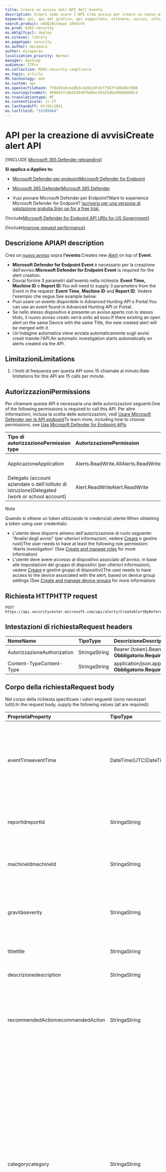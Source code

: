 ```yaml
---
title: Creare un avviso dall'API dell'evento
description: Scopri come usare l'API Crea avviso per creare un nuovo avviso sopra Evento in Microsoft Defender per endpoint.
keywords: api, api del grafico, api supportate, ottenere, avviso, informazioni, id
search.product: eADQiWindows 10XVcnh
ms.prod: m365-security
ms.mktglfcycl: deploy
ms.sitesec: library
ms.pagetype: security
ms.author: macapara
author: mjcaparas
localization_priority: Normal
manager: dansimp
audience: ITPro
ms.collection: M365-security-compliance
ms.topic: article
MS.technology: mde
ms.custom: api
ms.openlocfilehash: 7f8d3b10cee0b3c4a561dfd1f7567fa9818e7686
ms.sourcegitcommit: 4886457c0d4248407bddec56425dba50bb60d9c4
ms.translationtype: MT
ms.contentlocale: it-IT
ms.lasthandoff: 07/03/2021
ms.locfileid: "53289464"
---
```

# <a name="create-alert-api"></a><span data-ttu-id="4e1ed-104">API per la creazione di avvisi</span><span class="sxs-lookup"><span data-stu-id="4e1ed-104">Create alert API</span></span>

[!INCLUDE [Microsoft 365 Defender rebranding](../../includes/microsoft-defender.md)]

<span data-ttu-id="4e1ed-105">**Si applica a:**</span><span class="sxs-lookup"><span data-stu-id="4e1ed-105">**Applies to:**</span></span>
- [<span data-ttu-id="4e1ed-106">Microsoft Defender per endpoint</span><span class="sxs-lookup"><span data-stu-id="4e1ed-106">Microsoft Defender for Endpoint</span></span>](https://go.microsoft.com/fwlink/p/?linkid=2154037)
- [<span data-ttu-id="4e1ed-107">Microsoft 365 Defender</span><span class="sxs-lookup"><span data-stu-id="4e1ed-107">Microsoft 365 Defender</span></span>](https://go.microsoft.com/fwlink/?linkid=2118804)

- <span data-ttu-id="4e1ed-108">Vuoi provare Microsoft Defender per Endpoint?</span><span class="sxs-lookup"><span data-stu-id="4e1ed-108">Want to experience Microsoft Defender for Endpoint?</span></span> [<span data-ttu-id="4e1ed-109">Iscriversi per una versione di valutazione gratuita.</span><span class="sxs-lookup"><span data-stu-id="4e1ed-109">Sign up for a free trial.</span></span>](https://www.microsoft.com/microsoft-365/windows/microsoft-defender-atp?ocid=docs-wdatp-exposedapis-abovefoldlink) 

[!include[Microsoft Defender for Endpoint API URIs for US Government](../../includes/microsoft-defender-api-usgov.md)]

[!include[Improve request performance](../../includes/improve-request-performance.md)]


## <a name="api-description"></a><span data-ttu-id="4e1ed-110">Descrizione API</span><span class="sxs-lookup"><span data-stu-id="4e1ed-110">API description</span></span>

<span data-ttu-id="4e1ed-111">Crea un [nuovo avviso](alerts.md) sopra **l'evento**.</span><span class="sxs-lookup"><span data-stu-id="4e1ed-111">Creates new [Alert](alerts.md) on top of **Event**.</span></span>

- <span data-ttu-id="4e1ed-112">**Microsoft Defender for Endpoint Event** è necessario per la creazione dell'avviso.</span><span class="sxs-lookup"><span data-stu-id="4e1ed-112">**Microsoft Defender for Endpoint Event** is required for the alert creation.</span></span>
- <span data-ttu-id="4e1ed-113">Dovrai fornire 3 parametri dall'evento nella richiesta: **Event Time,** **Machine ID** e **Report ID.**</span><span class="sxs-lookup"><span data-stu-id="4e1ed-113">You will need to supply 3 parameters from the Event in the request: **Event Time**, **Machine ID** and **Report ID**.</span></span> <span data-ttu-id="4e1ed-114">Vedere l'esempio che segue.</span><span class="sxs-lookup"><span data-stu-id="4e1ed-114">See example below.</span></span>
- <span data-ttu-id="4e1ed-115">Puoi usare un evento disponibile in Advanced Hunting API o Portal.</span><span class="sxs-lookup"><span data-stu-id="4e1ed-115">You can use an event found in Advanced Hunting API or Portal.</span></span>
- <span data-ttu-id="4e1ed-116">Se nello stesso dispositivo è presente un avviso aperto con lo stesso titolo, il nuovo avviso creato verrà unito ad esso.</span><span class="sxs-lookup"><span data-stu-id="4e1ed-116">If there existing an open alert on the same Device with the same Title, the new created alert will be merged with it.</span></span>
- <span data-ttu-id="4e1ed-117">Un'indagine automatica viene avviata automaticamente sugli avvisi creati tramite l'API.</span><span class="sxs-lookup"><span data-stu-id="4e1ed-117">An automatic investigation starts automatically on alerts created via the API.</span></span>

## <a name="limitations"></a><span data-ttu-id="4e1ed-118">Limitazioni</span><span class="sxs-lookup"><span data-stu-id="4e1ed-118">Limitations</span></span>

1. <span data-ttu-id="4e1ed-119">I limiti di frequenza per questa API sono 15 chiamate al minuto.</span><span class="sxs-lookup"><span data-stu-id="4e1ed-119">Rate limitations for this API are 15 calls per minute.</span></span>

## <a name="permissions"></a><span data-ttu-id="4e1ed-120">Autorizzazioni</span><span class="sxs-lookup"><span data-stu-id="4e1ed-120">Permissions</span></span>

<span data-ttu-id="4e1ed-121">Per chiamare questa API è necessaria una delle autorizzazioni seguenti.</span><span class="sxs-lookup"><span data-stu-id="4e1ed-121">One of the following permissions is required to call this API.</span></span> <span data-ttu-id="4e1ed-122">Per altre informazioni, inclusa la scelta delle autorizzazioni, vedi [Usare Microsoft Defender per le API endpoint](apis-intro.md)</span><span class="sxs-lookup"><span data-stu-id="4e1ed-122">To learn more, including how to choose permissions, see [Use Microsoft Defender for Endpoint APIs](apis-intro.md)</span></span>

<span data-ttu-id="4e1ed-123">Tipo di autorizzazione</span><span class="sxs-lookup"><span data-stu-id="4e1ed-123">Permission type</span></span> | <span data-ttu-id="4e1ed-124">Autorizzazione</span><span class="sxs-lookup"><span data-stu-id="4e1ed-124">Permission</span></span> | <span data-ttu-id="4e1ed-125">Nome visualizzato autorizzazione</span><span class="sxs-lookup"><span data-stu-id="4e1ed-125">Permission display name</span></span>
:---|:---|:---
<span data-ttu-id="4e1ed-126">Applicazione</span><span class="sxs-lookup"><span data-stu-id="4e1ed-126">Application</span></span> | <span data-ttu-id="4e1ed-127">Alerts.ReadWrite.All</span><span class="sxs-lookup"><span data-stu-id="4e1ed-127">Alerts.ReadWrite.All</span></span> | <span data-ttu-id="4e1ed-128">"Lettura e scrittura di tutti gli avvisi"</span><span class="sxs-lookup"><span data-stu-id="4e1ed-128">'Read and write all alerts'</span></span>
<span data-ttu-id="4e1ed-129">Delegato (account aziendale o dell'istituto di istruzione)</span><span class="sxs-lookup"><span data-stu-id="4e1ed-129">Delegated (work or school account)</span></span> | <span data-ttu-id="4e1ed-130">Alert.ReadWrite</span><span class="sxs-lookup"><span data-stu-id="4e1ed-130">Alert.ReadWrite</span></span> | <span data-ttu-id="4e1ed-131">"Avvisi di lettura e scrittura"</span><span class="sxs-lookup"><span data-stu-id="4e1ed-131">'Read and write alerts'</span></span>

> [!NOTE]
> <span data-ttu-id="4e1ed-132">Quando si ottiene un token utilizzando le credenziali utente:</span><span class="sxs-lookup"><span data-stu-id="4e1ed-132">When obtaining a token using user credentials:</span></span>
>
> - <span data-ttu-id="4e1ed-133">L'utente deve disporre almeno dell'autorizzazione di ruolo seguente: "Analisi degli avvisi" (per ulteriori informazioni, vedere [Creare](user-roles.md) e gestire ruoli)</span><span class="sxs-lookup"><span data-stu-id="4e1ed-133">The user needs to have at least the following role permission: 'Alerts investigation' (See [Create and manage roles](user-roles.md) for more information)</span></span>
> - <span data-ttu-id="4e1ed-134">L'utente deve avere accesso al dispositivo associato all'avviso, in base alle impostazioni del gruppo di dispositivi (per ulteriori informazioni, vedere [Creare](machine-groups.md) e gestire gruppi di dispositivi)</span><span class="sxs-lookup"><span data-stu-id="4e1ed-134">The user needs to have access to the device associated with the alert, based on device group settings (See [Create and manage device groups](machine-groups.md) for more information)</span></span>

## <a name="http-request"></a><span data-ttu-id="4e1ed-135">Richiesta HTTP</span><span class="sxs-lookup"><span data-stu-id="4e1ed-135">HTTP request</span></span>

```http
POST https://api.securitycenter.microsoft.com/api/alerts/CreateAlertByReference
```

## <a name="request-headers"></a><span data-ttu-id="4e1ed-136">Intestazioni di richiesta</span><span class="sxs-lookup"><span data-stu-id="4e1ed-136">Request headers</span></span>

<span data-ttu-id="4e1ed-137">Nome</span><span class="sxs-lookup"><span data-stu-id="4e1ed-137">Name</span></span> | <span data-ttu-id="4e1ed-138">Tipo</span><span class="sxs-lookup"><span data-stu-id="4e1ed-138">Type</span></span> | <span data-ttu-id="4e1ed-139">Descrizione</span><span class="sxs-lookup"><span data-stu-id="4e1ed-139">Description</span></span>
:---|:---|:---
<span data-ttu-id="4e1ed-140">Autorizzazione</span><span class="sxs-lookup"><span data-stu-id="4e1ed-140">Authorization</span></span> | <span data-ttu-id="4e1ed-141">Stringa</span><span class="sxs-lookup"><span data-stu-id="4e1ed-141">String</span></span> | <span data-ttu-id="4e1ed-142">Bearer {token}.</span><span class="sxs-lookup"><span data-stu-id="4e1ed-142">Bearer {token}.</span></span> <span data-ttu-id="4e1ed-143">**Obbligatorio**.</span><span class="sxs-lookup"><span data-stu-id="4e1ed-143">**Required**.</span></span>
<span data-ttu-id="4e1ed-144">Content-Type</span><span class="sxs-lookup"><span data-stu-id="4e1ed-144">Content-Type</span></span> | <span data-ttu-id="4e1ed-145">Stringa</span><span class="sxs-lookup"><span data-stu-id="4e1ed-145">String</span></span> | <span data-ttu-id="4e1ed-146">application/json.</span><span class="sxs-lookup"><span data-stu-id="4e1ed-146">application/json.</span></span> <span data-ttu-id="4e1ed-147">**Obbligatorio**.</span><span class="sxs-lookup"><span data-stu-id="4e1ed-147">**Required**.</span></span>

## <a name="request-body"></a><span data-ttu-id="4e1ed-148">Corpo della richiesta</span><span class="sxs-lookup"><span data-stu-id="4e1ed-148">Request body</span></span>

<span data-ttu-id="4e1ed-149">Nel corpo della richiesta specificare i valori seguenti (sono necessari tutti):</span><span class="sxs-lookup"><span data-stu-id="4e1ed-149">In the request body, supply the following values (all are required):</span></span>

<span data-ttu-id="4e1ed-150">Proprietà</span><span class="sxs-lookup"><span data-stu-id="4e1ed-150">Property</span></span> | <span data-ttu-id="4e1ed-151">Tipo</span><span class="sxs-lookup"><span data-stu-id="4e1ed-151">Type</span></span> | <span data-ttu-id="4e1ed-152">Descrizione</span><span class="sxs-lookup"><span data-stu-id="4e1ed-152">Description</span></span>
:---|:---|:---
<span data-ttu-id="4e1ed-153">eventTime</span><span class="sxs-lookup"><span data-stu-id="4e1ed-153">eventTime</span></span> | <span data-ttu-id="4e1ed-154">DateTime(UTC)</span><span class="sxs-lookup"><span data-stu-id="4e1ed-154">DateTime(UTC)</span></span> | <span data-ttu-id="4e1ed-155">Ora precisa dell'evento come stringa, ottenuta dalla ricerca avanzata.</span><span class="sxs-lookup"><span data-stu-id="4e1ed-155">The precise time of the event as string, as obtained from advanced hunting.</span></span> <span data-ttu-id="4e1ed-156">Ad esempio, ```2018-08-03T16:45:21.7115183Z``` **Obbligatorio**.</span><span class="sxs-lookup"><span data-stu-id="4e1ed-156">e.g. ```2018-08-03T16:45:21.7115183Z``` **Required**.</span></span>
<span data-ttu-id="4e1ed-157">reportId</span><span class="sxs-lookup"><span data-stu-id="4e1ed-157">reportId</span></span> | <span data-ttu-id="4e1ed-158">Stringa</span><span class="sxs-lookup"><span data-stu-id="4e1ed-158">String</span></span> | <span data-ttu-id="4e1ed-159">ReportId dell'evento, ottenuto dalla ricerca avanzata.</span><span class="sxs-lookup"><span data-stu-id="4e1ed-159">The reportId of the event, as obtained from advanced hunting.</span></span> <span data-ttu-id="4e1ed-160">**Obbligatorio**.</span><span class="sxs-lookup"><span data-stu-id="4e1ed-160">**Required**.</span></span>
<span data-ttu-id="4e1ed-161">machineId</span><span class="sxs-lookup"><span data-stu-id="4e1ed-161">machineId</span></span> | <span data-ttu-id="4e1ed-162">Stringa</span><span class="sxs-lookup"><span data-stu-id="4e1ed-162">String</span></span> | <span data-ttu-id="4e1ed-163">ID del dispositivo in cui è stato identificato l'evento.</span><span class="sxs-lookup"><span data-stu-id="4e1ed-163">Id of the device on which the event was identified.</span></span> <span data-ttu-id="4e1ed-164">**Obbligatorio**.</span><span class="sxs-lookup"><span data-stu-id="4e1ed-164">**Required**.</span></span>
<span data-ttu-id="4e1ed-165">gravità</span><span class="sxs-lookup"><span data-stu-id="4e1ed-165">severity</span></span> | <span data-ttu-id="4e1ed-166">Stringa</span><span class="sxs-lookup"><span data-stu-id="4e1ed-166">String</span></span> | <span data-ttu-id="4e1ed-167">Gravità dell'avviso.</span><span class="sxs-lookup"><span data-stu-id="4e1ed-167">Severity of the alert.</span></span> <span data-ttu-id="4e1ed-168">I valori della proprietà sono: 'Low', 'Medium' e 'High'.</span><span class="sxs-lookup"><span data-stu-id="4e1ed-168">The property values are: 'Low', 'Medium' and 'High'.</span></span> <span data-ttu-id="4e1ed-169">**Obbligatorio**.</span><span class="sxs-lookup"><span data-stu-id="4e1ed-169">**Required**.</span></span>
<span data-ttu-id="4e1ed-170">title</span><span class="sxs-lookup"><span data-stu-id="4e1ed-170">title</span></span> | <span data-ttu-id="4e1ed-171">Stringa</span><span class="sxs-lookup"><span data-stu-id="4e1ed-171">String</span></span> | <span data-ttu-id="4e1ed-172">Titolo dell'avviso.</span><span class="sxs-lookup"><span data-stu-id="4e1ed-172">Title for the alert.</span></span> <span data-ttu-id="4e1ed-173">**Obbligatorio**.</span><span class="sxs-lookup"><span data-stu-id="4e1ed-173">**Required**.</span></span>
<span data-ttu-id="4e1ed-174">descrizione</span><span class="sxs-lookup"><span data-stu-id="4e1ed-174">description</span></span> | <span data-ttu-id="4e1ed-175">Stringa</span><span class="sxs-lookup"><span data-stu-id="4e1ed-175">String</span></span> | <span data-ttu-id="4e1ed-176">Descrizione dell'avviso.</span><span class="sxs-lookup"><span data-stu-id="4e1ed-176">Description of the alert.</span></span> <span data-ttu-id="4e1ed-177">**Obbligatorio**.</span><span class="sxs-lookup"><span data-stu-id="4e1ed-177">**Required**.</span></span>
<span data-ttu-id="4e1ed-178">recommendedAction</span><span class="sxs-lookup"><span data-stu-id="4e1ed-178">recommendedAction</span></span>| <span data-ttu-id="4e1ed-179">Stringa</span><span class="sxs-lookup"><span data-stu-id="4e1ed-179">String</span></span> | <span data-ttu-id="4e1ed-180">Azione consigliata da parte del responsabile della sicurezza durante l'analisi dell'avviso.</span><span class="sxs-lookup"><span data-stu-id="4e1ed-180">Action that is recommended to be taken by security officer when analyzing the alert.</span></span> <span data-ttu-id="4e1ed-181">**Obbligatorio**.</span><span class="sxs-lookup"><span data-stu-id="4e1ed-181">**Required**.</span></span>
<span data-ttu-id="4e1ed-182">category</span><span class="sxs-lookup"><span data-stu-id="4e1ed-182">category</span></span>| <span data-ttu-id="4e1ed-183">Stringa</span><span class="sxs-lookup"><span data-stu-id="4e1ed-183">String</span></span> | <span data-ttu-id="4e1ed-184">Categoria dell'avviso.</span><span class="sxs-lookup"><span data-stu-id="4e1ed-184">Category of the alert.</span></span> <span data-ttu-id="4e1ed-185">I valori delle proprietà sono: "General", "CommandAndControl", "Collection", "CredentialAccess", "DefenseEvasion", "Discovery", "Exfiltration", "Exploit", "Execution", "InitialAccess", "LateralMovement", "Malware", "Persistence", "PrivilegeEscalation", "Ransomware", "SuspiciousActivity" **Required**.</span><span class="sxs-lookup"><span data-stu-id="4e1ed-185">The property values are: "General", "CommandAndControl", "Collection", "CredentialAccess", "DefenseEvasion", "Discovery", "Exfiltration", "Exploit", "Execution", "InitialAccess", "LateralMovement", "Malware", "Persistence", "PrivilegeEscalation", "Ransomware", "SuspiciousActivity" **Required**.</span></span>

## <a name="response"></a><span data-ttu-id="4e1ed-186">Risposta</span><span class="sxs-lookup"><span data-stu-id="4e1ed-186">Response</span></span>

<span data-ttu-id="4e1ed-187">Se ha esito positivo, questo metodo restituisce 200 OK e un nuovo oggetto [avviso](alerts.md) nel corpo della risposta.</span><span class="sxs-lookup"><span data-stu-id="4e1ed-187">If successful, this method returns 200 OK, and a new [alert](alerts.md) object in the response body.</span></span> <span data-ttu-id="4e1ed-188">Se l'evento con le proprietà specificate (_reportId_, _eventTime_ e _machineId_) non è stato trovato - 404 Not Found.</span><span class="sxs-lookup"><span data-stu-id="4e1ed-188">If event with the specified properties (_reportId_, _eventTime_ and _machineId_) was not found - 404 Not Found.</span></span>

## <a name="example"></a><span data-ttu-id="4e1ed-189">Esempio</span><span class="sxs-lookup"><span data-stu-id="4e1ed-189">Example</span></span>

### <a name="request"></a><span data-ttu-id="4e1ed-190">Richiesta</span><span class="sxs-lookup"><span data-stu-id="4e1ed-190">Request</span></span>

<span data-ttu-id="4e1ed-191">Ecco un esempio della richiesta.</span><span class="sxs-lookup"><span data-stu-id="4e1ed-191">Here is an example of the request.</span></span>

```http
POST https://api.securitycenter.microsoft.com/api/alerts/CreateAlertByReference
```

```json
{
    "machineId": "1e5bc9d7e413ddd7902c2932e418702b84d0cc07",
    "severity": "Low",
    "title": "example",
    "description": "example alert",
    "recommendedAction": "nothing",
    "eventTime": "2018-08-03T16:45:21.7115183Z",
    "reportId": "20776",
    "category": "Exploit"
}
```

